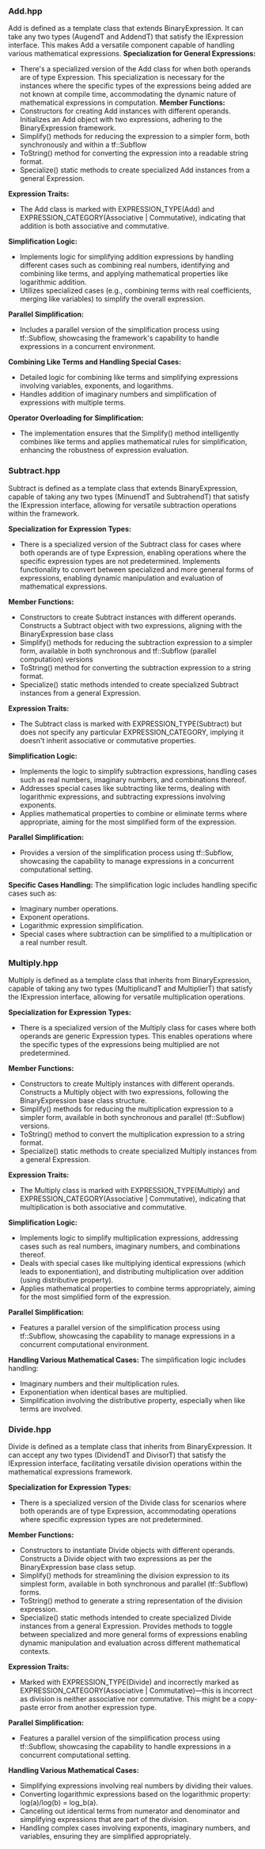 ### Add.hpp
Add is defined as a template class that extends BinaryExpression. It can take any two types (AugendT and AddendT) that satisfy the IExpression interface. This makes Add a versatile component capable of handling various mathematical expressions.
**Specialization for General Expressions:**
-   There's a specialized version of the Add class for when both operands are of type Expression. This specialization is necessary for the instances where the specific types of the expressions being added are not known at compile time, accommodating the dynamic nature of mathematical expressions in computation.
**Member Functions:**
-   Constructors for creating Add instances with different operands. Initializes an Add object with two expressions, adhering to the BinaryExpression framework.    
-   Simplify() methods for reducing the expression to a simpler form, both synchronously and within a tf::Subflow
-   ToString() method for converting the expression into a readable string format.
-   Specialize() static methods to create specialized Add instances from a general Expression.

**Expression Traits:**
-   The Add class is marked with EXPRESSION_TYPE(Add) and EXPRESSION_CATEGORY(Associative | Commutative), indicating that addition is both associative and commutative.

**Simplification Logic:**
-   Implements logic for simplifying addition expressions by handling different cases such as combining real numbers, identifying and combining like terms, and applying mathematical properties like logarithmic addition.
-   Utilizes specialized cases (e.g., combining terms with real coefficients, merging like variables) to simplify the overall expression.

**Parallel Simplification:**
-   Includes a parallel version of the simplification process using tf::Subflow, showcasing the framework's capability to handle expressions in a concurrent environment.

**Combining Like Terms and Handling Special Cases:**
-   Detailed logic for combining like terms and simplifying expressions involving variables, exponents, and logarithms.
-   Handles addition of imaginary numbers and simplification of expressions with multiple terms.

**Operator Overloading for Simplification:**
-   The implementation ensures that the Simplify() method intelligently combines like terms and applies mathematical rules for simplification, enhancing the robustness of expression evaluation.

### Subtract.hpp
Subtract is defined as a template class that extends BinaryExpression, capable of taking any two types (MinuendT and SubtrahendT) that satisfy the IExpression interface, allowing for versatile subtraction operations within the framework.

**Specialization for Expression Types:**
-   There is a specialized version of the Subtract class for cases where both operands are of type Expression, enabling operations where the specific expression types are not predetermined. Implements functionality to convert between specialized and more general forms of expressions, enabling dynamic manipulation and evaluation of mathematical expressions.

**Member Functions:**
-   Constructors to create Subtract instances with different operands. Constructs a Subtract object with two expressions, aligning with the BinaryExpression base class   
-   Simplify() methods for reducing the subtraction expression to a simpler form, available in both synchronous and tf::Subflow (parallel computation) versions    
-   ToString() method for converting the subtraction expression to a string format.    
-   Specialize() static methods intended to create specialized Subtract instances from a general Expression.

**Expression Traits:**
-   The Subtract class is marked with EXPRESSION_TYPE(Subtract) but does not specify any particular EXPRESSION_CATEGORY, implying it doesn't inherit associative or commutative properties.

**Simplification Logic:**
-   Implements the logic to simplify subtraction expressions, handling cases such as real numbers, imaginary numbers, and combinations thereof.
-   Addresses special cases like subtracting like terms, dealing with logarithmic expressions, and subtracting expressions involving exponents.
-   Applies mathematical properties to combine or eliminate terms where appropriate, aiming for the most simplified form of the expression.

**Parallel Simplification:** 
- Provides a version of the simplification process using tf::Subflow, showcasing the capability to manage expressions in a concurrent computational setting.

**Specific Cases Handling:** The simplification logic includes handling specific cases such as:
- Imaginary number operations.
- Exponent operations.
- Logarithmic expression simplification.
- Special cases where subtraction can be simplified to a multiplication or a real number result.

### Multiply.hpp
Multiply is defined as a template class that inherits from BinaryExpression, capable of taking any two types (MultiplicandT and MultiplierT) that satisfy the IExpression interface, allowing for versatile multiplication operations.

**Specialization for Expression Types:**
-   There is a specialized version of the Multiply class for cases where both operands are generic Expression types. This enables operations where the specific types of the expressions being multiplied are not predetermined.
    
**Member Functions:**
-   Constructors to create Multiply instances with different operands. Constructs a Multiply object with two expressions, following the BinaryExpression base class structure.    
-   Simplify() methods for reducing the multiplication expression to a simpler form, available in both synchronous and parallel (tf::Subflow) versions.    
-   ToString() method to convert the multiplication expression to a string format.    
-   Specialize() static methods to create specialized Multiply instances from a general Expression. 

**Expression Traits:**
-   The Multiply class is marked with EXPRESSION_TYPE(Multiply) and EXPRESSION_CATEGORY(Associative | Commutative), indicating that multiplication is both associative and commutative.
    
**Simplification Logic:**
-   Implements logic to simplify multiplication expressions, addressing cases such as real numbers, imaginary numbers, and combinations thereof.    
-   Deals with special cases like multiplying identical expressions (which leads to exponentiation), and distributing multiplication over addition (using distributive property).  
-   Applies mathematical properties to combine terms appropriately, aiming for the most simplified form of the expression.   

**Parallel Simplification:**
-   Features a parallel version of the simplification process using tf::Subflow, showcasing the capability to manage expressions in a concurrent computational environment.
    
**Handling Various Mathematical Cases:** The simplification logic includes handling:
-   Imaginary numbers and their multiplication rules.    
-   Exponentiation when identical bases are multiplied.    
-   Simplification involving the distributive property, especially when like terms are involved.
### Divide.hpp
Divide is defined as a template class that inherits from BinaryExpression. It can accept any two types (DividendT and DivisorT) that satisfy the IExpression interface, facilitating versatile division operations within the mathematical expressions framework.

**Specialization for Expression Types:**
-   There is a specialized version of the Divide class for scenarios where both operands are of type Expression, accommodating operations where specific expression types are not predetermined.
    
**Member Functions:**
-   Constructors to instantiate Divide objects with different operands. Constructs a Divide object with two expressions as per the BinaryExpression base class setup.    
-   Simplify() methods for streamlining the division expression to its simplest form, available in both synchronous and parallel (tf::Subflow) forms.    
-   ToString() method to generate a string representation of the division expression.    
-   Specialize() static methods intended to create specialized Divide instances from a general Expression. Provides methods to toggle between specialized and more general forms of expressions enabling dynamic manipulation and evaluation across different mathematical contexts.
    
**Expression Traits:**
-   Marked with EXPRESSION_TYPE(Divide) and incorrectly marked as EXPRESSION_CATEGORY(Associative | Commutative)—this is incorrect as division is neither associative nor commutative. This might be a copy-paste error from another expression type.    

**Parallel Simplification:**
-   Features a parallel version of the simplification process using tf::Subflow, showcasing the capability to handle expressions in a concurrent computational setting.   

**Handling Various Mathematical Cases:**
-   Simplifying expressions involving real numbers by dividing their values.    
-   Converting logarithmic expressions based on the logarithmic property: log(a)/log(b) = log_b(a).    
-   Canceling out identical terms from numerator and denominator and simplifying expressions that are part of the division.    
-   Handling complex cases involving exponents, imaginary numbers, and variables, ensuring they are simplified appropriately.